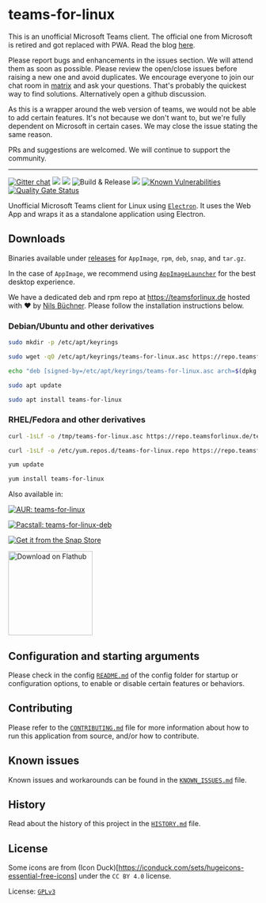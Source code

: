 # teams-for-linux

This is an unofficial Microsoft Teams client. The official one from Microsoft is retired and got replaced with PWA. Read the blog [here](https://techcommunity.microsoft.com/t5/microsoft-teams-blog/microsoft-teams-progressive-web-app-now-available-on-linux/ba-p/3669846).

Please report bugs and enhancements in the issues section. We will attend them as soon as possible. Please review the open/close issues before raising a new one and avoid duplicates. We encourage everyone to join our chat room in [matrix](https://matrix.to/#/#teams-for-linux_community:gitter.im) and ask your questions. That's probably the quickest way to find solutions. Alternatively open a github discussion. 

As this is a wrapper around the web version of teams, we would not be able to add certain features. It's not because we don't want to, but we're fully dependent on Microsoft in certain cases. We may close the issue stating the same reason. 

PRs and suggestions are welcomed. We will continue to support the community.

---

[![Gitter chat](https://badges.gitter.im/ismaelmartinez/teams-for-linux.png)](https://gitter.im/teams-for-linux/community "Gitter chat")
![](https://img.shields.io/github/release/IsmaelMartinez/teams-for-linux.svg?style=flat)
![](https://img.shields.io/github/downloads/IsmaelMartinez/teams-for-linux/total.svg?style=flat)
![Build & Release](https://github.com/IsmaelMartinez/teams-for-linux/workflows/Build%20&%20Release/badge.svg)
![](https://img.shields.io/librariesio/github/IsmaelMartinez/teams-for-linux)
[![Known Vulnerabilities](https://snyk.io//test/github/IsmaelMartinez/teams-for-linux/badge.svg?targetFile=package.json)](https://snyk.io//test/github/IsmaelMartinez/teams-for-linux?targetFile=package.json)
[![Quality Gate Status](https://sonarcloud.io/api/project_badges/measure?project=IsmaelMartinez_teams-for-linux&metric=alert_status)](https://sonarcloud.io/summary/new_code?id=IsmaelMartinez_teams-for-linux)

Unofficial Microsoft Teams client for Linux using [`Electron`](https://electronjs.org/).
It uses the Web App and wraps it as a standalone application using Electron.

## Downloads

Binaries available under [releases](https://github.com/IsmaelMartinez/teams-for-linux/releases) for `AppImage`, `rpm`, `deb`, `snap`, and `tar.gz`.

In the case of `AppImage`, we recommend using [`AppImageLauncher`](https://github.com/TheAssassin/AppImageLauncher) for the best desktop experience.

We have a dedicated deb and rpm repo at https://teamsforlinux.de hosted with :heart: by [Nils Büchner](https://github.com/nbuechner). Please follow the installation instructions below.

### Debian/Ubuntu and other derivatives
```bash
sudo mkdir -p /etc/apt/keyrings

sudo wget -qO /etc/apt/keyrings/teams-for-linux.asc https://repo.teamsforlinux.de/teams-for-linux.asc

echo "deb [signed-by=/etc/apt/keyrings/teams-for-linux.asc arch=$(dpkg --print-architecture)] https://repo.teamsforlinux.de/debian/ stable main" | sudo tee /etc/apt/sources.list.d/teams-for-linux-packages.list

sudo apt update

sudo apt install teams-for-linux
```
### RHEL/Fedora and other derivatives
```bash
curl -1sLf -o /tmp/teams-for-linux.asc https://repo.teamsforlinux.de/teams-for-linux.asc; rpm --import /tmp/teams-for-linux.asc; rm -f /tmp/teams-for-linux.asc

curl -1sLf -o /etc/yum.repos.d/teams-for-linux.repo https://repo.teamsforlinux.de/rpm/teams-for-linux.repo

yum update

yum install teams-for-linux
```

Also available in:

[![AUR: teams-for-linux](https://img.shields.io/badge/AUR-teams--for--linux-blue.svg)](https://aur.archlinux.org/packages/teams-for-linux)

[![Pacstall: teams-for-linux-deb](https://img.shields.io/badge/Pacstall-teams--for--linux--deb-00958C)](https://github.com/pacstall/pacstall-programs/tree/master/packages/teams-for-linux-deb)

[![Get it from the Snap Store](https://snapcraft.io/static/images/badges/en/snap-store-black.svg)](https://snapcraft.io/teams-for-linux)

<a href='https://flathub.org/apps/details/com.github.IsmaelMartinez.teams_for_linux'><img width='170' alt='Download on Flathub' src='https://flathub.org/assets/badges/flathub-badge-en.png'/></a>

## Configuration and starting arguments

Please check in the config [`README.md`](app/config/README.md) of the config folder for startup or configuration options, to enable or disable certain features or behaviors.

## Contributing

Please refer to the [`CONTRIBUTING.md`](CONTRIBUTING.md) file for more information about how to run this application from source, and/or how to contribute.

## Known issues

Known issues and workarounds can be found in the [`KNOWN_ISSUES.md`](KNOWN_ISSUES.md) file.

## History

Read about the history of this project in the [`HISTORY.md`](HISTORY.md) file.

## License

Some icons are from (Icon Duck)[https://iconduck.com/sets/hugeicons-essential-free-icons] under the `CC BY 4.0` license.

License: [`GPLv3`](LICENSE.md)
